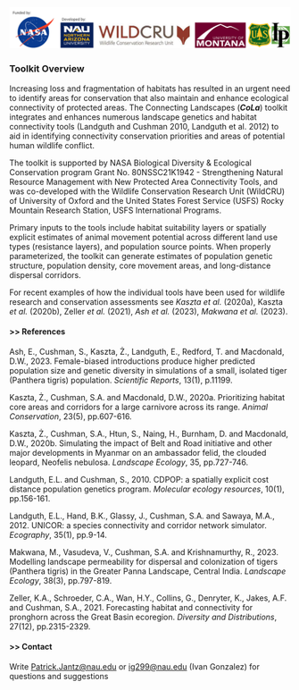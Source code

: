 ![](https://github.com/connectingLandscapes/cola/blob/main/inst/docs/logo/banner_short.png?raw=true)


### Toolkit Overview

Increasing loss and fragmentation of habitats has resulted in an urgent need to identify areas for conservation that also maintain and enhance ecological connectivity of protected areas. The Connecting Landscapes (***CoLa***) toolkit integrates and enhances numerous landscape genetics and habitat connectivity tools (Landguth and Cushman 2010, Landguth et al. 2012) to aid in identifying connectivity conservation priorities and areas of potential human wildlife conflict.

The toolkit is supported by NASA Biological Diversity & Ecological Conservation program Grant No. 80NSSC21K1942 - Strengthening Natural Resource Management with New Protected Area Connectivity Tools, and was co-developed with the Wildlife Conservation Research Unit (WildCRU) of University of Oxford and the United States Forest Service (USFS) Rocky Mountain Research Station, USFS International Programs.

Primary inputs to the tools include habitat suitability layers or spatially explicit estimates of animal movement potential across different land use types (resistance layers), and population source points. When properly parameterized, the toolkit can generate estimates of population genetic structure, population density, core movement areas, and long-distance dispersal corridors.

For recent examples of how the individual tools have been used for wildlife research and conservation assessments see _Kaszta et al._ (2020a), Kaszta _et al._ (2020b), Zeller _et al._ (2021), _Ash et al._ (2023), _Makwana et al._ (2023).
 
 
#### >> References

Ash, E., Cushman, S., Kaszta, Ż., Landguth, E., Redford, T. and Macdonald, D.W., 2023. Female-biased introductions produce higher predicted population size and genetic diversity in simulations of a small, isolated tiger (Panthera tigris) population. _Scientific Reports_, 13(1), p.11199.

Kaszta, Ż., Cushman, S.A. and Macdonald, D.W., 2020a. Prioritizing habitat core areas and corridors for a large carnivore across its range. _Animal Conservation_, 23(5), pp.607-616.

Kaszta, Ż., Cushman, S.A., Htun, S., Naing, H., Burnham, D. and Macdonald, D.W., 2020b. Simulating the impact of Belt and Road initiative and other major developments in Myanmar on an ambassador felid, the clouded leopard, Neofelis nebulosa. _Landscape Ecology_, 35, pp.727-746.

Landguth, E.L. and Cushman, S., 2010. CDPOP: a spatially explicit cost distance population genetics program. _Molecular ecology resources_, 10(1), pp.156-161.

Landguth, E.L., Hand, B.K., Glassy, J., Cushman, S.A. and Sawaya, M.A., 2012. UNICOR: a species connectivity and corridor network simulator. _Ecography_, 35(1), pp.9-14.

Makwana, M., Vasudeva, V., Cushman, S.A. and Krishnamurthy, R., 2023. Modelling landscape permeability for dispersal and colonization of tigers (Panthera tigris) in the Greater Panna Landscape, Central India. _Landscape Ecology_, 38(3), pp.797-819.

Zeller, K.A., Schroeder, C.A., Wan, H.Y., Collins, G., Denryter, K., Jakes, A.F. and Cushman, S.A., 2021. Forecasting habitat and connectivity for pronghorn across the Great Basin ecoregion. _Diversity and Distributions_, 27(12), pp.2315-2329.
 
 
#### >> Contact
Write Patrick.Jantz@nau.edu or ig299@nau.edu (Ivan Gonzalez) for questions and suggestions
